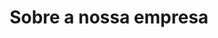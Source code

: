 ---
title: "Sobre a nossa empresa"
description: "this is meta description"
draft: false
bg_image: "images/featue-bg.jpg"
---